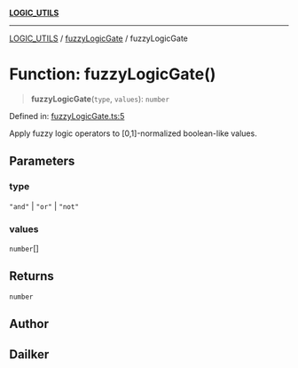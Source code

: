 [**LOGIC_UTILS**](../../README.md)

***

[LOGIC_UTILS](../../README.md) / [fuzzyLogicGate](../README.md) / fuzzyLogicGate

# Function: fuzzyLogicGate()

> **fuzzyLogicGate**(`type`, `values`): `number`

Defined in: [fuzzyLogicGate.ts:5](https://github.com/dailker/everyutil/blob/9b590f3b464c4883aa51a0e840c616072d918dc8/src/logic/fuzzyLogicGate.ts#L5)

Apply fuzzy logic operators to [0,1]-normalized boolean-like values.

## Parameters

### type

`"and"` | `"or"` | `"not"`

### values

`number`[]

## Returns

`number`

## Author

## Dailker
